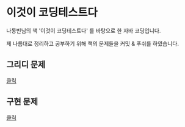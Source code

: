 # 이것이 코딩테스트다
나동빈님의 책 '이것이 코딩테스트다' 를 바탕으로 한 자바 코딩입니다.

제 나름대로 정리하고 공부하기 위해 책의 문제들을 커밋 & 푸쉬를 하였습니다.

## 그리디 문제
[클릭](https://github.com/azurealstn/coding-test/blob/master/greed.md)

## 구현 문제
[클릭](https://github.com/azurealstn/coding-test/tree/master/implement)
